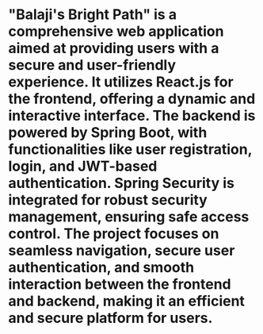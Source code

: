 # "Balaji's Bright Path" is a comprehensive web application aimed at providing users with a secure and user-friendly experience. It utilizes React.js for the frontend, offering a dynamic and interactive interface. The backend is powered by Spring Boot, with functionalities like user registration, login, and JWT-based authentication. Spring Security is integrated for robust security management, ensuring safe access control. The project focuses on seamless navigation, secure user authentication, and smooth interaction between the frontend and backend, making it an efficient and secure platform for users.
